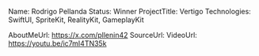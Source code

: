 Name: Rodrigo Pellanda
Status: Winner
ProjectTitle: Vertigo
Technologies: SwiftUI, SpriteKit, RealityKit, GameplayKit

AboutMeUrl: https://x.com/pllenin42
SourceUrl:
VideoUrl: https://youtu.be/ic7mI4TN35k

<!---
EXAMPLE
Name<required>: John Appleseed
Status<required>: Submitted <or> Winner <or> Distinguished <or> Rejected
ProjectTitle: The Accessibility Rose
Technologies<only the first 4 are visible>: SwiftUI, RealityKit, CoreGraphic 

AboutMeUrl: https://linkedin.com/in/johnappleseed <
SourceUrl: https://github.com/johnappleseed/wwdc2025
VideoUrl: https://youtu.be/ABCDE123456

Please note that only Name and Status are mandatory fields. The other fields are optional.
-->
